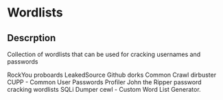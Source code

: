 # Wordlists

## Descrption

Collection of wordlists that can be used for cracking usernames and passwords

RockYou
proboards
LeakedSource
Github dorks
Common Crawl
dirbuster
CUPP - Common User Passwords Profiler
John the Ripper password cracking wordlists
SQLi Dumper
cewl - Custom Word List Generator.